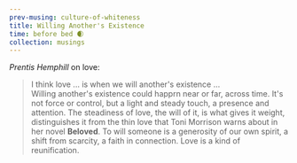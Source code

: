 ```yaml
--- 
prev-musing: culture-of-whiteness
title: Willing Another's Existence
time: before bed 🌒
collection: musings
---
```

<cite>Prentis Hemphill</cite> on love:
> I think love ... is when we will 
> another's existence ...  
> Willing another's existence could 
> happrn near or far, across time. It's 
> not force or control, but a light 
> and steady touch, a presence and 
> attention. The steadiness of love, 
> the will of it, is what gives it 
> weight, distinguishes it from the 
> thin love that Toni Morrison warns
> about in her novel **Beloved**. 
> To will someone is a generosity of
> our own spirit, a shift from scarcity, 
> a faith in connection. Love is a kind 
> of reunification. 